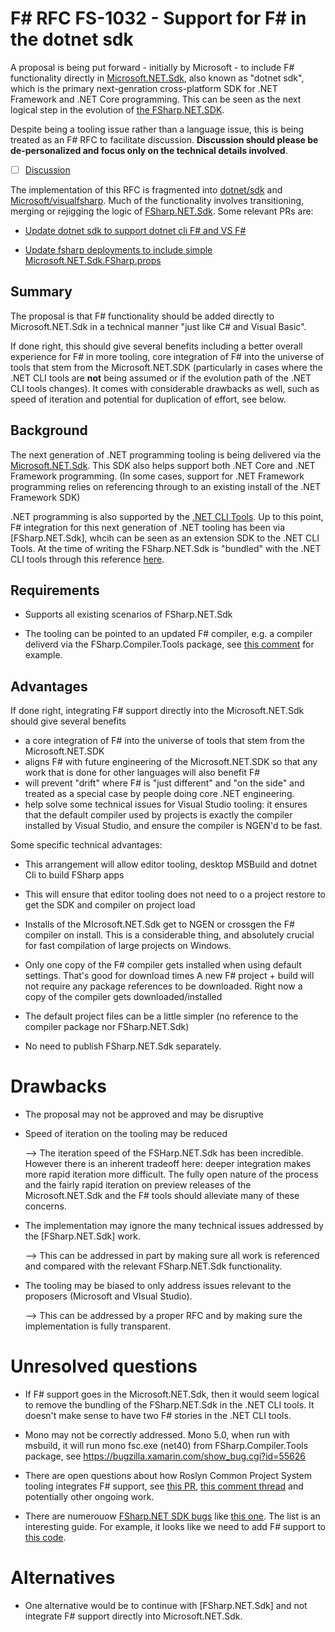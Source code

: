 # F# RFC FS-1032 - Support for F# in the dotnet sdk

A proposal is being put forward - initially by Microsoft - to include F# functionality directly in [Microsoft.NET.Sdk](https://github.com/dotnet/sdk), also known as "dotnet sdk",
which is the primary next-genration cross-platform SDK for .NET Framework and .NET Core programming. This can be seen as the next logical step
in the evolution of [the FSharp.NET.SDK](https://github.com/dotnet/netcorecli-fsc/).

Despite being a tooling issue rather than a language issue, this is being treated as an F# RFC to facilitate discussion.
**Discussion should please be de-personalized and focus only on the technical details involved**.

* [ ] [Discussion](https://github.com/fsharp/fslang-design/issues/188)

The implementation of this RFC is fragmented into [dotnet/sdk](https://github.com/dotnet/sdk) and [Microsoft/visualfsharp](https://github.com/Microsoft/visualfsharp).
Much of the functionality involves transitioning, merging or rejigging the logic of [FSharp.NET.Sdk](https://github.com/dotnet/netcorecli-fsc/).
Some relevant PRs are:

* [Update dotnet sdk to support dotnet cli F# and VS F#](https://github.com/dotnet/sdk/pull/1172)

* [Update fsharp deployments to include simple Microsoft.NET.Sdk.FSharp.props](https://github.com/Microsoft/visualfsharp/pull/2993)

## Summary

The proposal is that F# functionality should be added directly to Microsoft.NET.Sdk in a
technical manner "just like C# and Visual Basic".

If done right, this should give several benefits including a better overall experience for F# in more tooling, 
core integration of F# into the universe of tools that stem from the Microsoft.NET.SDK (particularly in cases
where the .NET CLI tools are **not** being assumed or if the evolution path of the .NET CLI tools changes).
It comes with considerable drawbacks as well, such as speed of iteration and potential for duplication
of effort, see below.

## Background

The next generation of .NET programming tooling is being delivered via the [Microsoft.NET.Sdk](https://github.com/dotnet/sdk).  This SDK also
helps support both .NET Core and .NET Framework programming. (In some cases, support for .NET Framework programming relies on referencing through
to an existing install of the .NET Framework SDK)

.NET programming is also supported by the [.NET CLI Tools](https://github.com/dotnet/cli). Up to this point, F# integration for this next generation of .NET tooling has been via [FSharp.NET.Sdk], whcih can be
seen as an extension SDK to the .NET CLI Tools. At the time of writing the FSharp.NET.Sdk is "bundled" with the .NET 
CLI tools through this reference [here](https://github.com/dotnet/cli/blob/85ca206d84633d658d7363894c4ea9d59e515c1a/build/BundledSdks.props#L8).

## Requirements

* Supports all existing scenarios of FSharp.NET.Sdk

* The tooling can be pointed to an updated F# compiler, e.g. a compiler deliverd via the
  FSharp.Compiler.Tools package, see [this comment](https://github.com/dotnet/sdk/pull/1172#issuecomment-299280631) for example.


## Advantages

If done right, integrating F# support directly into the Microsoft.NET.Sdk should give several benefits
* a core integration of F# into the universe of tools that stem from the Microsoft.NET.SDK
* aligns F# with future engineering of the Microsoft.NET.SDK so that any work that is done for other languages will also benefit F# 
* will prevent "drift" where F# is "just different" and "on the side" and treated as a special case by people doing core .NET engineering.
* help solve some technical issues for Visual Studio tooling: it ensures that the default compiler used by projects is exactly the compiler installed by Visual Studio, and ensure the compiler is NGEN'd to be fast.

Some specific technical advantages:

* This arrangement will allow editor tooling, desktop MSBuild and dotnet Cli to build FSharp apps

* This will ensure that editor tooling does not need to o a project restore to get the SDK and compiler on project load

* Installs of the MIcrosoft.NET.Sdk get to NGEN or crossgen the F# compiler on install. This is a considerable thing,
  and absolutely crucial for fast  compilation of large projects on Windows.

* Only one copy of the F# compiler gets installed when using default settings. That's good for download times
  A new F# project + build will not require any package references to be downloaded. Right now a copy of the compiler gets downloaded/installed

* The default project files can be a little simpler (no reference to the compiler package nor FSharp.NET.Sdk)

* No need to publish FSharp.NET.Sdk separately.

# Drawbacks
[drawbacks]: #drawbacks

* The proposal may not be approved and may be disruptive

* Speed of iteration on the tooling may be reduced

  --> The iteration speed of the FSHarp.NET.Sdk has been incredible. However there is an inherent tradeoff
  here: deeper integration makes more rapid iteration more difficult. The fully open nature of the process
  and the fairly rapid iteration on preview releases of the Microsoft.NET.Sdk and the F# tools should
  alleviate many of these concerns.

* The implementation may ignore the many technical issues addressed by the [FSharp.NET.Sdk] work.

  --> This can be addressed in part by making sure all work is referenced and compared with the relevant FSharp.NET.Sdk functionality.

* The tooling may be biased to only address issues relevant to the proposers (Microsoft and VIsual Studio).

  --> This can be addressed by a proper RFC and by making sure the implementation is fully transparent.

# Unresolved questions
[unresolved]: #unresolved-questions

* If F# support goes in the Microsoft.NET.Sdk, then it would seem logical to remove the bundling of
  the FSharp.NET.Sdk in the .NET CLI tools.  It doesn't make sense to have two F# stories in the .NET CLI tools.

* Mono may not be correctly addressed. Mono 5.0, when run with msbuild, it will run mono fsc.exe (net40)
  from FSharp.Compiler.Tools package, see https://bugzilla.xamarin.com/show_bug.cgi?id=55626

* There are open questions about how Roslyn Common Project System tooling integrates
  F# support, see [this PR](https://github.com/dotnet/project-system/pull/1670), [this comment thread](https://github.com/dotnet/project-system/pull/1670) and 
  potentially other ongoing work.

* There are numerouow [FSharp.NET SDK bugs](https://github.com/dotnet/netcorecli-fsc/issues)
  like [this one](https://github.com/dotnet/netcorecli-fsc/issues/93). The list is an interesting guide.
  For example, it looks like we need to add F# support to [this code](https://github.com/Microsoft/msbuild/blob/master/src/Tasks/WriteCodeFragment.cs#L294).

# Alternatives
[alternatives]: #alternatives

* One alternative would be to continue with [FSharp.NET.Sdk] and not integrate F# support directly into Microsoft.NET.Sdk.




